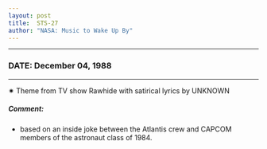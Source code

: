 ```yaml
---
layout: post
title:  STS-27
author: "NASA: Music to Wake Up By"
---
```


----
### DATE: December 04, 1988
----
✷ Theme from TV show Rawhide with satirical lyrics by UNKNOWN

##### Comment:
* based on an inside joke between the Atlantis crew and CAPCOM members of the astronaut class of 1984.
